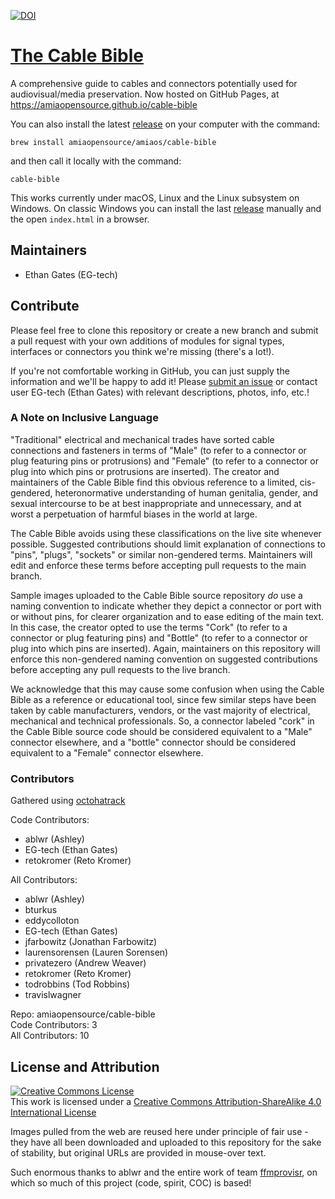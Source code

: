 [![DOI](https://zenodo.org/badge/DOI/10.5281/zenodo.1188330.svg)](https://doi.org/10.5281/zenodo.1188330)

# [The Cable Bible](https://amiaopensource.github.io/cable-bible)
A comprehensive guide to cables and connectors potentially used for audiovisual/media preservation. Now hosted on GitHub Pages, at https://amiaopensource.github.io/cable-bible

You can also install the latest [release](https://github.com/amiaopensource/cable-bible/releases) on your computer with the command:
```
brew install amiaopensource/amiaos/cable-bible
```
and then call it locally with the command:
```
cable-bible
```
This works currently under macOS, Linux and the Linux subsystem on Windows. On classic Windows you can install the last [release](https://github.com/amiaopensource/cable-bible/releases) manually and the open `index.html` in a browser.

## Maintainers

- Ethan Gates (EG-tech)

## Contribute
Please feel free to clone this repository or create a new branch and submit a pull request with your own additions of modules for signal types, interfaces or connectors you think we're missing (there's a lot!). 

If you're not comfortable working in GitHub, you can just supply the information and we'll be happy to add it! Please [submit an issue](https://github.com/amiaopensource/cable-bible/issues) or contact user EG-tech (Ethan Gates) with relevant descriptions, photos, info, etc.!

### A Note on Inclusive Language
"Traditional" electrical and mechanical trades have sorted cable connections and fasteners in terms of "Male" (to refer to a connector or plug featuring pins or protrusions) and "Female" (to refer to a connector or plug into which pins or protrusions are inserted). The creator and maintainers of the Cable Bible find this obvious reference to a limited, cis-gendered, heteronormative understanding of human genitalia, gender, and sexual intercourse to be at best inappropriate and unnecessary, and at worst a perpetuation of harmful biases in the world at large.

The Cable Bible avoids using these classifications on the live site whenever possible. Suggested contributions should limit explanation of connections to "pins", "plugs", "sockets" or similar non-gendered terms. Maintainers will edit and enforce these terms before accepting pull requests to the main branch.

Sample images uploaded to the Cable Bible source repository *do* use a naming convention to indicate whether they depict a connector or port with or without pins, for clearer organization and to ease editing of the main text. In this case, the creator opted to use the terms "Cork" (to refer to a connector or plug featuring pins) and "Bottle" (to refer to a connector or plug into which pins are inserted). Again, maintainers on this repository will enforce this non-gendered naming convention on suggested contributions before accepting any pull requests to the live branch.

We acknowledge that this may cause some confusion when using the Cable Bible as a reference or educational tool, since few similar steps have been taken by cable manufacturers, vendors, or the vast majority of electrical, mechanical and technical professionals. So, a connector labeled "cork" in the Cable Bible source code should be considered equivalent to a "Male" connector elsewhere, and a "bottle" connector should be considered equivalent to a "Female" connector elsewhere.


### Contributors
Gathered using [octohatrack](https://github.com/LABHR/octohatrack)

Code Contributors:
- ablwr (Ashley)
- EG-tech (Ethan Gates)
- retokromer (Reto Kromer)  

All Contributors:
- ablwr (Ashley)
- bturkus
- eddycolloton
- EG-tech (Ethan Gates)
- jfarbowitz (Jonathan Farbowitz)
- laurensorensen (Lauren Sorensen)
- privatezero (Andrew Weaver)
- retokromer (Reto Kromer)
- todrobbins (Tod Robbins)
- travislwagner

Repo: amiaopensource/cable-bible  
Code Contributors: 3  
All Contributors: 10  

## License and Attribution
<a rel="license" href="https://creativecommons.org/licenses/by-sa/4.0/"><img alt="Creative Commons License" style="border-width:0" src="https://i.creativecommons.org/l/by-sa/4.0/88x31.png"></a><br>This work is licensed under a <a rel="license" href="https://creativecommons.org/licenses/by-sa/4.0/">Creative Commons Attribution-ShareAlike 4.0 International License</a>

Images pulled from the web are reused here under principle of fair use - they have all been downloaded and uploaded to this repository for the sake of stability, but original URLs are provided in mouse-over text.

Such enormous thanks to ablwr and the entire work of team [ffmprovisr](https://github.com/amiaopensource/ffmprovisr), on which so much of this project (code, spirit, COC) is based!
